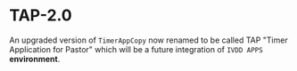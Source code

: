# TAP-2.0
An upgraded version of `TimerAppCopy` now renamed to be called TAP "Timer Application for Pastor" which will be a future integration of `IVDD APPS` **environment**.
